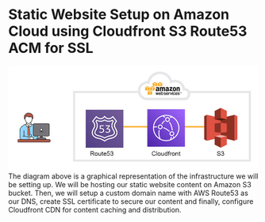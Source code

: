 # Static Website Setup on Amazon Cloud using Cloudfront S3 Route53 ACM for SSL

![infrastructure](/images/static.jpg)
The diagram above is a graphical representation of the infrastructure we will be setting up. We will be hosting our static website content on Amazon S3 bucket. Then, we will setup a custom domain name with AWS Route53 as our DNS, create SSL certificate to secure our content and finally, configure Cloudfront CDN for content caching and distribution.
